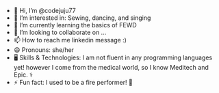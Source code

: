 - 👋 Hi, I’m @codejuju77
- 👀 I’m interested in: Sewing, dancing, and singing
- 🌱 I’m currently learning the basics of FEWD
- 💞️ I’m looking to collaborate on ...
- 📫 How to reach me linkedin message :)
- 😄 Pronouns: she/her
- 🖥 Skills & Technologies: I am not fluent in any programming languages yet! however I come from the medical world, so I know Meditech and Epic. ⚕️
- ⚡ Fun fact: I used to be a fire performer! 💟

<!---
codejuju77/codejuju77 is a ✨ special ✨ repository because its `README.md` (this file) appears on your GitHub profile.
You can click the Preview link to take a look at your changes.
--->
